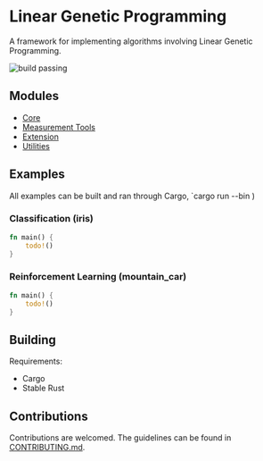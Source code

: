 # Linear Genetic Programming

A framework for implementing algorithms involving Linear Genetic Programming.

![build passing](https://github.com/urmzd/linear-genetic-programming/actions/workflows/develop.yml/badge.svg)

## Modules

-   [Core](src/core/)
-   [Measurement Tools](src/measure/)
-   [Extension](src/extensions/)
-   [Utilities](src/utils/)

## Examples

All examples can be built and ran through Cargo, `cargo run --bin <example name>)

### Classification (iris)

```rust
fn main() {
    todo!()
}
```

### Reinforcement Learning (mountain_car)

```rust
fn main() {
    todo!()
}
```

## Building

Requirements:

-   Cargo
-   Stable Rust

## Contributions

Contributions are welcomed. The guidelines can be found in [CONTRIBUTING.md](./CONTRIBUTING.md).

